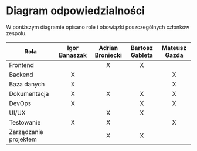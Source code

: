# Diagram odpowiedzialności

W poniższym diagramie opisano role i obowiązki poszczególnych członków zespołu.

| Rola                  | Igor Banaszak | Adrian Broniecki | Bartosz Gableta | Mateusz Gazda |
| --------------------- | :-----------: | :--------------: | :-------------: | :-----------: |
| Frontend              |               |        X         |        X        |               |
| Backend               |       X       |                  |                 |       X       |
| Baza danych           |       X       |                  |                 |       X       |
| Dokumentacja          |       X       |        X         |        X        |       X       |
| DevOps                |       X       |                  |        X        |       X       |
| UI/UX                 |               |        X         |        X        |               |
| Testowanie            |       X       |        X         |                 |       X       |
| Zarządzanie projektem |               |        X         |        X        |               |
